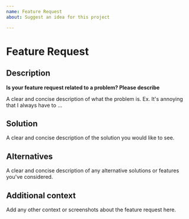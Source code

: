 ```yaml
---
name: Feature Request
about: Suggest an idea for this project

---
```


# Feature Request

## Description

**Is your feature request related to a problem? Please describe**

A clear and concise description of what the problem is. Ex. It's annoying that I always have to ...

## Solution

A clear and concise description of the solution you would like to see.

## Alternatives

A clear and concise description of any alternative solutions or features you've considered.

## Additional context

Add any other context or screenshots about the feature request here.
